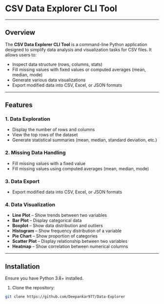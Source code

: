 # CSV Data Explorer CLI Tool

---

## Overview  
The **CSV Data Explorer CLI Tool** is a command-line Python application designed to simplify data analysis and visualization tasks for CSV files. It allows users to:  
- Inspect data structure (rows, columns, stats)  
- Fill missing values with fixed values or computed averages (mean, median, mode)  
- Generate various data visualizations  
- Export modified data into CSV, Excel, or JSON formats  

---

## Features  
### 1. Data Exploration  
- Display the number of rows and columns  
- View the top rows of the dataset  
- Generate statistical summaries (mean, median, standard deviation, etc.)  

### 2. Missing Data Handling  
- Fill missing values with a fixed value  
- Fill missing values using computed averages (mean, median, mode)  

### 3. Data Export  
- Export modified data into CSV, Excel, or JSON formats  

### 4. Data Visualization  
- **Line Plot** – Show trends between two variables  
- **Bar Plot** – Display categorical data  
- **Boxplot** – Show data distribution and outliers  
- **Histogram** – Show frequency distribution of a variable  
- **Pie Chart** – Show proportion of categories  
- **Scatter Plot** – Display relationship between two variables  
- **Heatmap** – Show correlation between numerical columns  

---

## Installation  
Ensure you have Python 3.8+ installed.  
1. Clone the repository:  
```bash
git clone https://github.com/Deepankar977/Data-Explorer
